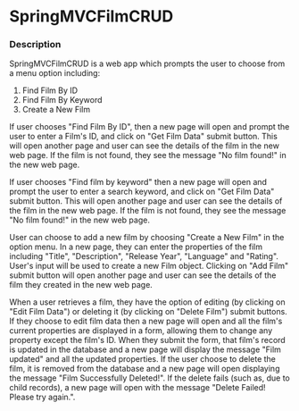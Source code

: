 # SpringMVCFilmCRUD

### Description

SpringMVCFilmCRUD is a web app which prompts the user to choose from a menu option including:

1. Find Film By ID
2. Find Film By Keyword
3. Create a New Film

If user chooses "Find Film By ID", then a new page will open and prompt the user to enter a Film's ID, and click on "Get Film Data" submit button. This will open another page and user can see the details of the film in the new web page. If the film is not found, they see the message "No film found!" in the new web page.

If user chooses "Find film by keyword" then a new page will open and prompt the user to enter a search keyword, and click on "Get Film Data" submit button. This will open another page and user can see the details of the film in the new web page. If the film is not found, they see the message "No film found!" in the new web page.

User can choose to add a new film by choosing "Create a New Film" in the option menu. In a new page, they can enter the properties of the film including "Title", "Description", "Release Year", "Language" and "Rating". User's input will be used to create a new Film object. Clicking on "Add Film" submit button will open another page and user can see the details of the film they created in the new web page.

When a user retrieves a film, they have the option of editing (by clicking on "Edit Film Data") or deleting it (by clicking on "Delete Film") submit buttons.
If they choose to edit film data then a new page will open and all the film's current properties are displayed in a form, allowing them to change any property except the film's ID. When they submit the form, that film's record is updated in the database and a new page will display the message "Film updated" and all the updated properties.
If the user choose to delete the film, it is removed from the database and a new page will open displaying the message "Film Successfully Deleted!". If the delete fails (such as, due to child records), a new page will open with the message "Delete Failed! Please try again.".
